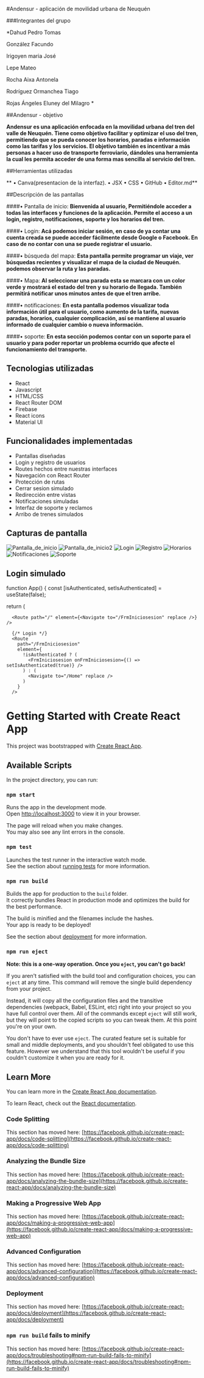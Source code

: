 #Andensur - aplicación de movilidad urbana de Neuquén

###Integrantes del grupo

*Dahud Pedro Tomas

González Facundo

Irigoyen maria José

Lepe Mateo

Rocha Aixa Antonela

Rodríguez Ormanchea Tiago

Rojas Ángeles Eluney del Milagro
*

##Andensur - objetivo

**Andensur es una aplicación enfocada en la movilidad urbana del tren del valle de Neuquén. Tiene como objetivo facilitar y optimizar el uso del tren, permitiendo que se pueda conocer los horarios, paradas e información como  las tarifas y los servicios. El objetivo también es incentivar a más personas a hacer uso de transporte ferroviario, dándoles una herramienta la cual les permita acceder de una forma mas sencilla al servicio del tren.**

##Herramientas utilizadas

**
• Canva(presentacion de la interfaz).
• JSX
• CSS
• GitHub
• Editor.md**

##Descripción de las pantallas

####• Pantalla de inicio:
**Bienvenida al usuario, Permitiéndole acceder a todas las interfaces y funciones de la aplicación.
Permite el acceso a un login, registro, notificaciones, soporte y los horarios del tren.**

####• Login: 
**Acá podemos iniciar sesión, en caso de ya contar una cuenta creada se puede acceder fácilmente desde Google o Facebook. En caso de no contar con una se puede registrar el usuario.**

####• búsqueda del mapa: 
**Esta pantalla permite programar un viaje, ver búsquedas recientes y visualizar el mapa de la ciudad de Neuquén. podemos observar la ruta y las paradas.**

####• Mapa:
**Al seleccionar una parada esta se marcara con un color verde y mostrará el estado del tren y su horario de llegada. También permitirá notificar unos minutos antes de que el tren arribe.**

####• notificaciones: 
**En esta pantalla podemos visualizar toda información útil para el usuario, como aumento de la tarifa, nuevas paradas, horarios, cualquier complicación, así se mantiene al usuario informado de cualquier cambio o nueva información.**

####• soporte: 
**En esta sección podemos contar con un soporte para el usuario y para poder reportar un problema ocurrido que afecte el funcionamiento del transporte.**

## Tecnologias utilizadas
- React
- Javascript
- HTML/CSS
- React Router DOM 
- Firebase
- React icons 
- Material UI

## Funcionalidades implementadas
- Pantallas diseñadas 
- Login y registro de usuarios 
- Routes hechos entre nuestras interfaces
- Navegación con React Router
- Protección de rutas 
- Cerrar sesion simulado
- Redirección entre vistas
- Notificaciones simuladas
- Interfaz de soporte y reclamos
- Arribo de trenes simulados


## Capturas de pantalla 
![Pantalla_de_inicio](/docs/screenshots/InicioDspRegist.png)
![Pantalla_de_inicio2](/docs/screenshots/InicioDspRegistrarse2.png)
![Login](/docs/screenshots/Iniciosesion.png)
![Registro](/docs/screenshots/Registrarse.png)
![Horarios](/docs/screenshots/Horarios.png)
![Notificaciones](/docs/screenshots/Notificaciones.png)
![Soporte](/docs/screenshots/Soporte.png)






## Login simulado

function App() {
  const [isAuthenticated, setIsAuthenticated] = useState(false);

  return (
    <Routes>

      <Route path="/" element={<Navigate to="/FrmIniciosesion" replace />} />

      {/* Login */}
      <Route
        path="/FrmIniciosesion"
        element={
          !isAuthenticated ? (
            <FrmIniciosesion onFrmIniciosesion={() => setIsAuthenticated(true)} />
          ) : (
            <Navigate to="/Home" replace />
          )
        }
      />

# Getting Started with Create React App

This project was bootstrapped with [Create React App](https://github.com/facebook/create-react-app).

## Available Scripts

In the project directory, you can run:

### `npm start`

Runs the app in the development mode.\
Open [http://localhost:3000](http://localhost:3000) to view it in your browser.

The page will reload when you make changes.\
You may also see any lint errors in the console.

### `npm test`

Launches the test runner in the interactive watch mode.\
See the section about [running tests](https://facebook.github.io/create-react-app/docs/running-tests) for more information.

### `npm run build`

Builds the app for production to the `build` folder.\
It correctly bundles React in production mode and optimizes the build for the best performance.

The build is minified and the filenames include the hashes.\
Your app is ready to be deployed!

See the section about [deployment](https://facebook.github.io/create-react-app/docs/deployment) for more information.

### `npm run eject`

**Note: this is a one-way operation. Once you `eject`, you can't go back!**

If you aren't satisfied with the build tool and configuration choices, you can `eject` at any time. This command will remove the single build dependency from your project.

Instead, it will copy all the configuration files and the transitive dependencies (webpack, Babel, ESLint, etc) right into your project so you have full control over them. All of the commands except `eject` will still work, but they will point to the copied scripts so you can tweak them. At this point you're on your own.

You don't have to ever use `eject`. The curated feature set is suitable for small and middle deployments, and you shouldn't feel obligated to use this feature. However we understand that this tool wouldn't be useful if you couldn't customize it when you are ready for it.

## Learn More

You can learn more in the [Create React App documentation](https://facebook.github.io/create-react-app/docs/getting-started).

To learn React, check out the [React documentation](https://reactjs.org/).

### Code Splitting

This section has moved here: [https://facebook.github.io/create-react-app/docs/code-splitting](https://facebook.github.io/create-react-app/docs/code-splitting)

### Analyzing the Bundle Size

This section has moved here: [https://facebook.github.io/create-react-app/docs/analyzing-the-bundle-size](https://facebook.github.io/create-react-app/docs/analyzing-the-bundle-size)

### Making a Progressive Web App

This section has moved here: [https://facebook.github.io/create-react-app/docs/making-a-progressive-web-app](https://facebook.github.io/create-react-app/docs/making-a-progressive-web-app)

### Advanced Configuration

This section has moved here: [https://facebook.github.io/create-react-app/docs/advanced-configuration](https://facebook.github.io/create-react-app/docs/advanced-configuration)

### Deployment

This section has moved here: [https://facebook.github.io/create-react-app/docs/deployment](https://facebook.github.io/create-react-app/docs/deployment)

### `npm run build` fails to minify

This section has moved here: [https://facebook.github.io/create-react-app/docs/troubleshooting#npm-run-build-fails-to-minify](https://facebook.github.io/create-react-app/docs/troubleshooting#npm-run-build-fails-to-minify)
